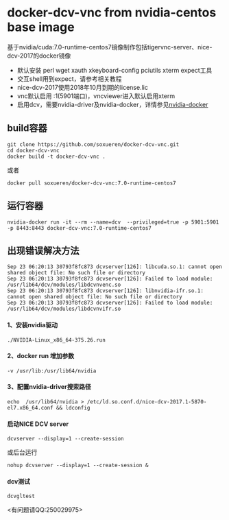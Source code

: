 # docker-dcv-vnc from nvidia-centos base image
基于nvidia/cuda:7.0-runtime-centos7镜像制作包括tigervnc-server、nice-dcv-2017的docker镜像
- 默认安装 perl wget xauth xkeyboard-config  pciutils xterm expect工具
- 交互shell用到expect，请参考相关教程
- nice-dcv-2017使用2018年10月到期的license.lic
- vnc默认启用 :1(5901端口)，vncviewer进入默认启用xterm
- 启用dcv，需要nvidia-driver及nvidia-docker，详情参见[nvidia-docker](https://devblogs.nvidia.com/nvidia-docker-gpu-server-application-deployment-made-easy/)
## build容器
```
git clone https://github.com/soxueren/docker-dcv-vnc.git
cd docker-dcv-vnc
docker build -t docker-dcv-vnc .
```
或者
```
docker pull soxueren/docker-dcv-vnc:7.0-runtime-centos7
```
## 运行容器
```
nvidia-docker run -it --rm --name=dcv  --privileged=true -p 5901:5901  -p 8443:8443 docker-dcv-vnc:7.0-runtime-centos7
```
## 出现错误解决方法
```
Sep 23 06:20:13 30793f8fc873 dcvserver[126]: libcuda.so.1: cannot open shared object file: No such file or directory
Sep 23 06:20:13 30793f8fc873 dcvserver[126]: Failed to load module: /usr/lib64/dcv/modules/libdcvnvenc.so
Sep 23 06:20:13 30793f8fc873 dcvserver[126]: libnvidia-ifr.so.1: cannot open shared object file: No such file or directory
Sep 23 06:20:13 30793f8fc873 dcvserver[126]: Failed to load module: /usr/lib64/dcv/modules/libdcvnvifr.so
```
#### 1、安装nvidia驱动
```
./NVIDIA-Linux_x86_64-375.26.run
```
#### 2、docker run 增加参数
```
-v /usr/lib:/usr/lib64/nvidia 
```
#### 3、配置nvidia-driver搜索路径
```
echo  /usr/lib64/nvidia > /etc/ld.so.conf.d/nice-dcv-2017.1-5870-el7.x86_64.conf && ldconfig
```
#### 启动NICE DCV server
```
dcvserver --display=1 --create-session
```
或后台运行
```
nohup dcvserver --display=1 --create-session &
```
#### dcv测试
```
dcvgltest
```
<有问题请QQ:250029975>
